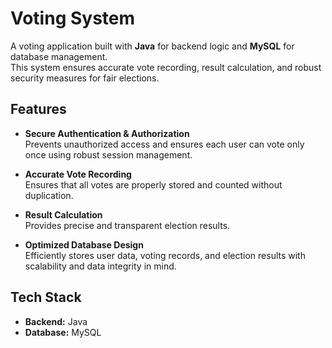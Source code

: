 # Voting System

A voting application built with **Java** for backend logic and **MySQL** for database management.  
This system ensures accurate vote recording, result calculation, and robust security measures for fair elections. 

## Features

- **Secure Authentication & Authorization**  
  Prevents unauthorized access and ensures each user can vote only once using robust session management.
  
- **Accurate Vote Recording**  
  Ensures that all votes are properly stored and counted without duplication.

- **Result Calculation**  
  Provides precise and transparent election results.

- **Optimized Database Design**  
  Efficiently stores user data, voting records, and election results with scalability and data integrity in mind.

## Tech Stack

- **Backend:** Java  
- **Database:** MySQL

